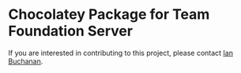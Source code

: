 # Chocolatey Package for Team Foundation Server

If you are interested in contributing to this project, please contact [Ian Buchanan](mailto:ian.buchanan@versionone.com).